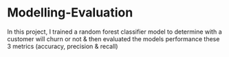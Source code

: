 # Modelling-Evaluation
In this project, I trained a random forest classifier model to determine with a customer will churn or not &amp; then evaluated the models performance these 3 metrics (accuracy, precision &amp; recall)
